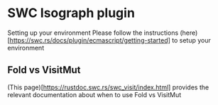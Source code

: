 # SWC Isograph plugin

Setting up your environment
Please follow the instructions (here)[https://swc.rs/docs/plugin/ecmascript/getting-started] to setup your environment

## Fold vs VisitMut

(This page)[https://rustdoc.swc.rs/swc_visit/index.html] provides the relevant documentation about when to use Fold vs VisitMut
